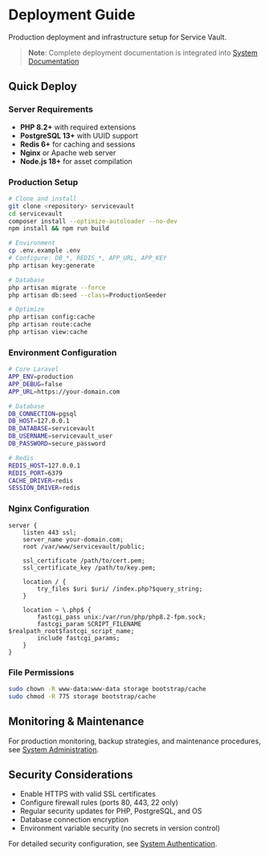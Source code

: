 # Deployment Guide

Production deployment and infrastructure setup for Service Vault.

> **Note**: Complete deployment documentation is integrated into [System Documentation](../system/index.md#system-setup-process)

## Quick Deploy

### Server Requirements
- **PHP 8.2+** with required extensions
- **PostgreSQL 13+** with UUID support  
- **Redis 6+** for caching and sessions
- **Nginx** or Apache web server
- **Node.js 18+** for asset compilation

### Production Setup
```bash
# Clone and install
git clone <repository> servicevault
cd servicevault
composer install --optimize-autoloader --no-dev
npm install && npm run build

# Environment
cp .env.example .env
# Configure: DB_*, REDIS_*, APP_URL, APP_KEY
php artisan key:generate

# Database
php artisan migrate --force
php artisan db:seed --class=ProductionSeeder

# Optimize
php artisan config:cache
php artisan route:cache
php artisan view:cache
```

### Environment Configuration
```bash
# Core Laravel
APP_ENV=production
APP_DEBUG=false
APP_URL=https://your-domain.com

# Database
DB_CONNECTION=pgsql
DB_HOST=127.0.0.1
DB_DATABASE=servicevault
DB_USERNAME=servicevault_user
DB_PASSWORD=secure_password

# Redis
REDIS_HOST=127.0.0.1
REDIS_PORT=6379
CACHE_DRIVER=redis
SESSION_DRIVER=redis
```

### Nginx Configuration
```nginx
server {
    listen 443 ssl;
    server_name your-domain.com;
    root /var/www/servicevault/public;
    
    ssl_certificate /path/to/cert.pem;
    ssl_certificate_key /path/to/key.pem;
    
    location / {
        try_files $uri $uri/ /index.php?$query_string;
    }
    
    location ~ \.php$ {
        fastcgi_pass unix:/var/run/php/php8.2-fpm.sock;
        fastcgi_param SCRIPT_FILENAME $realpath_root$fastcgi_script_name;
        include fastcgi_params;
    }
}
```

### File Permissions
```bash
sudo chown -R www-data:www-data storage bootstrap/cache
sudo chmod -R 775 storage bootstrap/cache
```

## Monitoring & Maintenance

For production monitoring, backup strategies, and maintenance procedures, see [System Administration](../system/index.md#system-monitoring).

## Security Considerations

- Enable HTTPS with valid SSL certificates
- Configure firewall rules (ports 80, 443, 22 only)
- Regular security updates for PHP, PostgreSQL, and OS
- Database connection encryption
- Environment variable security (no secrets in version control)

For detailed security configuration, see [System Authentication](../system/authentication-system.md#security-features).